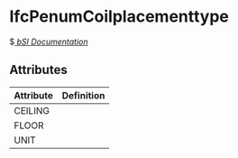 IfcPenumCoilplacementtype
=========================
$[ _bSI
Documentation_](https://standards.buildingsmart.org/IFC/DEV/IFC4_2/FINAL/HTML/schema//pset/penum_coilplacementtype.htm)


Attributes
----------
| Attribute   | Definition   |
|-------------|--------------|
| CEILING     |              |
| FLOOR       |              |
| UNIT        |              |
